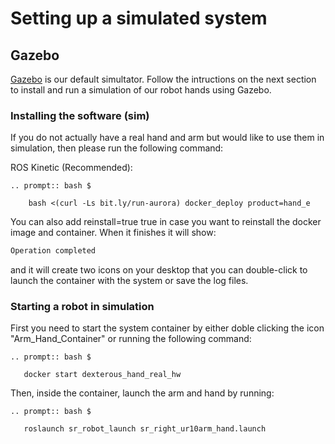 # Setting up a simulated system 

## Gazebo

[Gazebo](http://gazebosim.org/) is our default simultator. Follow the intructions on the next section to install and run a simulation of our robot hands using Gazebo.

### Installing the software (sim)

If you do not actually have a real hand and arm but would like to use them in simulation, then please run the following command:

ROS Kinetic (Recommended):
```eval_rst
.. prompt:: bash $

    bash <(curl -Ls bit.ly/run-aurora) docker_deploy product=hand_e
```

You can also add reinstall=true true in case you want to reinstall the docker image and container. When it finishes it will show:
```bash
Operation completed
```
and it will create two icons on your desktop that you can double-click to launch the container with the system or save the log files.

### Starting a robot in simulation

First you need to start the system container by either doble clicking the icon "Arm_Hand_Container" or running the following command:
```eval_rst
.. prompt:: bash $

   docker start dexterous_hand_real_hw
```
Then, inside the container, launch the arm and hand by running:
```eval_rst
.. prompt:: bash $

   roslaunch sr_robot_launch sr_right_ur10arm_hand.launch
```
